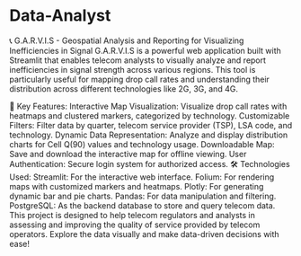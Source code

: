 # Data-Analyst
📞 G.A.R.V.I.S - Geospatial Analysis and Reporting for Visualizing Inefficiencies in Signal
G.A.R.V.I.S is a powerful web application built with Streamlit that enables telecom analysts to visually analyze and report inefficiencies in signal strength across various regions. This tool is particularly useful for mapping drop call rates and understanding their distribution across different technologies like 2G, 3G, and 4G.

🌟 Key Features:
Interactive Map Visualization: Visualize drop call rates with heatmaps and clustered markers, categorized by technology.
Customizable Filters: Filter data by quarter, telecom service provider (TSP), LSA code, and technology.
Dynamic Data Representation: Analyze and display distribution charts for Cell Q(90) values and technology usage.
Downloadable Map: Save and download the interactive map for offline viewing.
User Authentication: Secure login system for authorized access.
🛠️ Technologies Used:
Streamlit: For the interactive web interface.
Folium: For rendering maps with customized markers and heatmaps.
Plotly: For generating dynamic bar and pie charts.
Pandas: For data manipulation and filtering.
PostgreSQL: As the backend database to store and query telecom data.
This project is designed to help telecom regulators and analysts in assessing and improving the quality of service provided by telecom operators. Explore the data visually and make data-driven decisions with ease!
